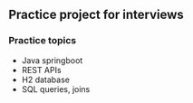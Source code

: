## Practice project for interviews

### Practice topics
- Java springboot
- REST APIs
- H2 database
- SQL queries, joins
